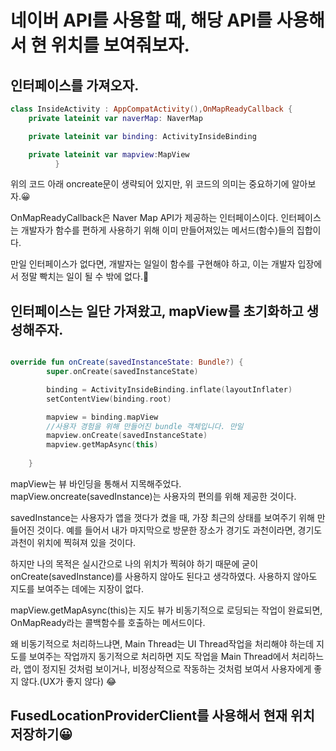 # 네이버 API를 사용할 때, 해당 API를 사용해서 현 위치를 보여줘보자.

## 인터페이스를 가져오자.

~~~kotlin
class InsideActivity : AppCompatActivity(),OnMapReadyCallback {
    private lateinit var naverMap: NaverMap

    private lateinit var binding: ActivityInsideBinding

    private lateinit var mapview:MapView
          }
~~~

위의 코드 아래 oncreate문이 생략되어 있지만, 위 코드의 의미는 중요하기에 알아보자.😀

OnMapReadyCallback은 Naver Map API가 제공하는 인터페이스이다. 인터페이스는 개발자가 함수를 편하게 사용하기 위해 이미 만들어져있는 메서드(함수)들의 집합이다.

만일 인터페이스가 없다면, 개발자는 일일이 함수를 구현해야 하고, 이는 개발자 입장에서 정말 빡치는 일이 될 수 밖에 없다.🤬

## 인터페이스는 일단 가져왔고, mapView를 초기화하고 생성해주자.

~~~kotlin

override fun onCreate(savedInstanceState: Bundle?) {
        super.onCreate(savedInstanceState)

        binding = ActivityInsideBinding.inflate(layoutInflater)
        setContentView(binding.root)

        mapview = binding.mapView
        //사용자 경험을 위해 만들어진 bundle 객체입니다. 만일
        mapview.onCreate(savedInstanceState)
        mapview.getMapAsync(this)
        
    }
~~~

mapView는 뷰 바인딩을 통해서 지목해주었다. mapView.oncreate(savedInstance)는 사용자의 편의를 위해 제공한 것이다.

savedInstance는 사용자가 앱을 껏다가 켰을 때, 가장 최근의 상태를 보여주기 위해 만들어진 것이다. 예를 들어서 내가 마지막으로 방문한 장소가 경기도 과천이라면, 경기도 과천이 위치에 찍혀져 있을 것이다.

하지만 나의 목적은 실시간으로 나의 위치가 찍혀야 하기 때문에 굳이 onCreate(savedInstance)를 사용하지 않아도 된다고 생각하였다. 사용하지 않아도 지도를 보여주는 데에는 지장이 없다.

mapView.getMapAsync(this)는 지도 뷰가 비동기적으로 로딩되는 작업이 완료되면, OnMapReady라는 콜백함수를 호출하는 메서드이다. 

왜 비동기적으로 처리하느냐면, Main Thread는 UI Thread작업을 처리해야 하는데 지도를 보여주는 작업까지 동기적으로 처리하면 지도 작업을 Main Thread에서 처리하느라,
앱이 정지된 것처럼 보이거나, 비정상적으로 작동하는 것처럼 보여서 사용자에게 좋지 않다.(UX가 좋지 않다) 😂


## FusedLocationProviderClient를 사용해서 현재 위치 저장하기😀




